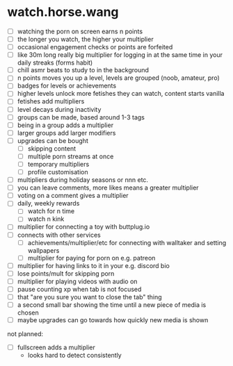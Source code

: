# watch.horse.wang

- [ ] watching the porn on screen earns n points
- [ ] the longer you watch, the higher your multiplier
- [ ] occasional engagement checks or points are forfeited
- [ ] like 30m long really big multiplier for logging in at the same time in your daily streaks (forms habit)
- [ ] chill asmr beats to study to in the background
- [ ] n points moves you up a level, levels are grouped (noob, amateur, pro)
- [ ] badges for levels or achievements
- [ ] higher levels unlock more fetishes they can watch, content starts vanilla
- [ ] fetishes add multipliers
- [ ] level decays during inactivity
- [ ] groups can be made, based around 1-3 tags
- [ ] being in a group adds a multiplier
- [ ] larger groups add larger modifiers
- [ ] upgrades can be bought
    - [ ] skipping content
    - [ ] multiple porn streams at once
    - [ ] temporary multipliers
    - [ ] profile customisation
- [ ] multipliers during holiday seasons or nnn etc.
- [ ] you can leave comments, more likes means a greater multiplier
- [ ] voting on a comment gives a multiplier
- [ ] daily, weekly rewards
    - [ ] watch for n time
    - [ ] watch n kink
- [ ] multiplier for connecting a toy with buttplug.io
- [ ] connects with other services
    - [ ] achievements/multiplier/etc for connecting with walltaker and setting wallpapers
    - [ ] multiplier for paying for porn on e.g. patreon
- [ ] multiplier for having links to it in your e.g. discord bio
- [ ] lose points/mult for skipping porn
- [ ] multiplier for playing videos with audio on
- [ ] pause counting xp when tab is not focused
- [ ] that "are you sure you want to close the tab" thing
- [ ] a second small bar showing the time until a new piece of media is chosen
- [ ] maybe upgrades can go towards how quickly new media is shown

not planned:

- [ ] fullscreen adds a multiplier
    - looks hard to detect consistently
